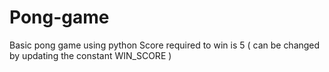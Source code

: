 # Pong-game
Basic pong game using python
Score required to win is 5 ( can be changed by updating the constant WIN_SCORE )

